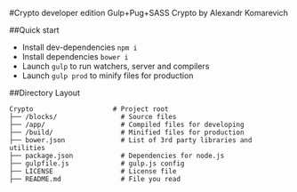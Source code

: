 #Crypto developer edition
Gulp+Pug+SASS Crypto by Alexandr Komarevich

##Quick start

* Install dev-dependencies `npm i`
* Install dependencies `bower i`
* Launch `gulp` to run watchers, server and compilers
* Launch `gulp prod` to minify files for production

##Directory Layout

	Crypto                    # Project root
	├── /blocks/                # Source files
	├── /app/                   # Compiled files for developing
	├── /build/                 # Minified files for production
	├── bower.json              # List of 3rd party libraries and utilities
	├── package.json            # Dependencies for node.js
	├── gulpfile.js             # gulp.js config
	├── LICENSE                 # License file
	├── README.md               # File you read
